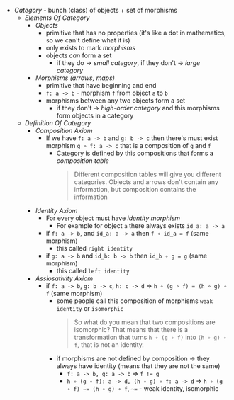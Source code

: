 - *Category* - bunch (class) of objects + set of morphisms
	- *Elements Of Category*
		- *Objects*
			- primitive that has no properties (it's like a dot in mathematics, so we can't define what it is)
			- only exists to mark *morphisms*
			-  objects *can* form a set
				- if they do -> *small category*, if they don't -> *large category*
		- *Morphisms (arrows, maps)*
			- primitive that have beginning and end
			- `f: a -> b` - morphism `f` from object `a` to `b` 
			- morphisms between any two objects form a set
				- if they don't -> *high-order category* and this morphisms form objects in a category
	- *Definition Of Category*
		- *Composition Axiom*
			- If we have `f: a -> b` and `g: b -> c` then there's must exist morphism `g ∘ f: a -> c` that is a composition of `g` and `f`
				- Category is defined by this compositions that forms a *composition table*
					> Different composition tables will give you different categories. Objects and arrows don't contain any information, but composition contains the information
		- *Identity Axiom*
			-  For every object must have *identity morphism*
				-  For example for object `a` there always exists `id_a: a -> a`
			- if `f: a -> b`, and `id_a: a -> a` then `f ∘ id_a = f` (same morphism)
				- this called `right identity`
			- if `g: a -> b` and `id_b: b -> b` then `id_b ∘ g = g` (same morphism)
				- this called `left identity`
		- *Assiosativity Axiom*
			- if `f: a -> b`, `g: b -> c`, `h: c -> d` => `h ∘ (g ∘ f) = (h ∘ g) ∘ f` (same morphism)
				- some people call this composition of morphisms `weak identity` or `isomorphic` 
					> So what do you mean that two compositions are isomorphic? That means that there is a transformation that turns `h ∘ (g ∘ f)` into `(h ∘ g) ∘ f`, that is not an identity.
				- if morphisms are not defined by composition -> they always have identity (means that they are not the same)
					- `f: a -> b, g: a -> b` => `f != g`
					- `h ∘ (g ∘ f): a -> d, (h ∘ g) ∘ f: a -> d` => `h ∘ (g ∘ f) ~= (h ∘ g) ∘ f`, `~=` - weak identity, isomorphic